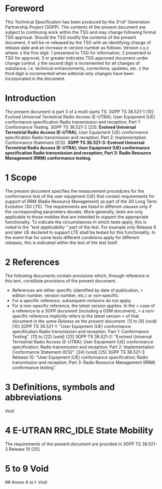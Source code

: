 # Foreword
This Technical Specification has been produced by the 3^rd^ Generation
Partnership Project (3GPP).
The contents of the present document are subject to continuing work within the
TSG and may change following formal TSG approval. Should the TSG modify the
contents of the present document, it will be re-released by the TSG with an
identifying change of release date and an increase in version number as
follows:
Version x.y.z
where:
x the first digit:
1 presented to TSG for information;
2 presented to TSG for approval;
3 or greater indicates TSG approved document under change control.
y the second digit is incremented for all changes of substance, i.e. technical
enhancements, corrections, updates, etc.
z the third digit is incremented when editorial only changes have been
incorporated in the document.
# Introduction
The present document is part 3 of a multi-parts TS:
3GPP TS 36.521-1 [10]: Evolved Universal Terrestrial Radio Access (E-UTRA);
User Equipment (UE) conformance specification Radio transmission and
reception; Part 1: Conformance Testing.
3GPP TS 36.521-2 [23]: **Evolved Universal Terrestrial Radio Access
(E-UTRA);** User Equipment (UE) conformance specification Radio transmission
and reception; Part 2: Implementation Conformance Statement (ICS).
**3GPP TS 36.521-3: Evolved Universal Terrestrial Radio Access (E-UTRA); User
Equipment (UE) conformance specification Radio transmission and reception;
Part 3: Radio Resource Management (RRM) conformance testing.**
# 1 Scope
The present document specifies the measurement procedures for the conformance
test of the user equipment (UE) that contain requirements for support of RRM
(Radio Resource Management) as part of the 3G Long Term Evolution (3G LTE).
The requirements are listed in different clauses only if the corresponding
parameters deviate. More generally, tests are only applicable to those mobiles
that are intended to support the appropriate functionality. To indicate the
circumstances in which tests apply, this is noted in the "_test applicability_
" part of the test.
For example only Release 8 and later UE declared to support LTE shall be
tested for this functionality. In the event that for some tests different
conditions apply for different releases, this is indicated within the text of
the test itself.
# 2 References
The following documents contain provisions which, through reference in this
text, constitute provisions of the present document.
  * References are either specific (identified by date of publication, > edition number, version number, etc.) or non‑specific.
  * For a specific reference, subsequent revisions do not apply.
  * For a non-specific reference, the latest version applies. In the > case of a reference to a 3GPP document (including a GSM document), > a non-specific reference implicitly refers to the latest version > of that document _in the same Release as the present document_.
[1] to [9] (void)
[10] 3GPP TS 36.521-1: \"User Equipment (UE) conformance specification Radio
transmission and reception. Part 1: Conformance Testing\".
[11] to [22] (void)
[23] 3GPP TS 36.521-2: \"Evolved Universal Terrestrial Radio Access (E-UTRA);
User Equipment (UE) conformance specification; Radio transmission and
reception; Part 2: Implementation Conformance Statement (ICS)\".
[24] (void)
[25] 3GPP TS 36.521-3 Release 10: \"User Equipment (UE) conformance
specification; Radio transmission and reception; Part 3: Radio Resource
Management (RRM) conformance testing\".
# 3 Definitions, symbols and abbreviations
Void
# 4 E-UTRAN RRC_IDLE State Mobility
The requirements of the present document are provided in 3GPP TS 36.521-3
Release 10 [25].
# 5 to 9 Void
###### ## Annex A to I: Void
#